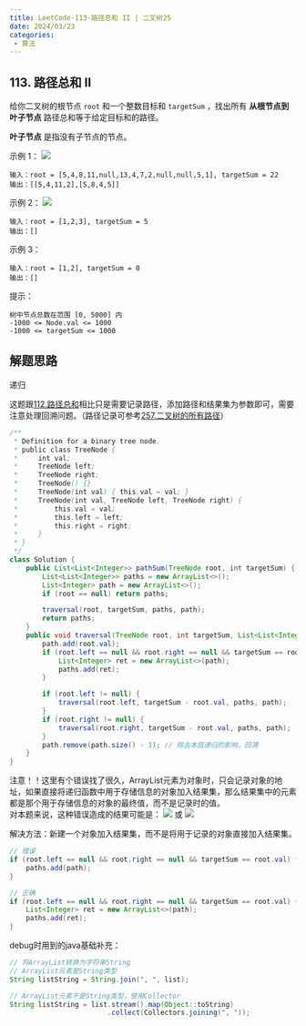 ```yaml
---
title: LeetCode-113-路径总和 II | 二叉树25
date: 2024/03/23
categories:
 - 算法
---
```

## 113. 路径总和 II
给你二叉树的根节点 `root` 和一个整数目标和 `targetSum` ，找出所有 **从根节点到叶子节点** 路径总和等于给定目标和的路径。

**叶子节点** 是指没有子节点的节点。

 
示例 1：
![](/image/2024032303.jpg)
```
输入：root = [5,4,8,11,null,13,4,7,2,null,null,5,1], targetSum = 22
输出：[[5,4,11,2],[5,8,4,5]]
```
示例 2：
![](/image/2024032304.jpg)
```
输入：root = [1,2,3], targetSum = 5
输出：[]
```
示例 3：
```
输入：root = [1,2], targetSum = 0
输出：[]
```

提示：
```
树中节点总数在范围 [0, 5000] 内
-1000 <= Node.val <= 1000
-1000 <= targetSum <= 1000
```

## 解题思路
递归

这题跟[112.路径总和](/blogs/algorithm/leetcode112.md)相比只是需要记录路径，添加路径和结果集为参数即可，需要注意处理回溯问题。（路径记录可参考[257.二叉树的所有路径](/blogs/algorithm/leetcode257.md)）

```java
/**
 * Definition for a binary tree node.
 * public class TreeNode {
 *     int val;
 *     TreeNode left;
 *     TreeNode right;
 *     TreeNode() {}
 *     TreeNode(int val) { this.val = val; }
 *     TreeNode(int val, TreeNode left, TreeNode right) {
 *         this.val = val;
 *         this.left = left;
 *         this.right = right;
 *     }
 * }
 */
class Solution {
    public List<List<Integer>> pathSum(TreeNode root, int targetSum) {
        List<List<Integer>> paths = new ArrayList<>();
        List<Integer> path = new ArrayList<>();
        if (root == null) return paths;

        traversal(root, targetSum, paths, path);
        return paths;
    }
    public void traversal(TreeNode root, int targetSum, List<List<Integer>> paths, List<Integer> path) {
        path.add(root.val);
        if (root.left == null && root.right == null && targetSum == root.val) {
            List<Integer> ret = new ArrayList<>(path);
            paths.add(ret);
        }

        if (root.left != null) {
            traversal(root.left, targetSum - root.val, paths, path);    
        }
        if (root.right != null) {
            traversal(root.right, targetSum - root.val, paths, path);
        }
        path.remove(path.size() - 1); // 除去本层递归的影响，回溯
    }
}
```

注意！！这里有个错误找了很久，ArrayList元素为对象时，只会记录对象的地址，如果直接将递归函数中用于存储信息的对象加入结果集，那么结果集中的元素都是那个用于存储信息的对象的最终值，而不是记录时的值。<br/>
对本题来说，这种错误造成的结果可能是：
![](/image/2024032305.png)
或
![](/image/2024032306.png)

解决方法：新建一个对象加入结果集，而不是将用于记录的对象直接加入结果集。
```java
// 错误
if (root.left == null && root.right == null && targetSum == root.val) {
    paths.add(path);
}

// 正确
if (root.left == null && root.right == null && targetSum == root.val) {
    List<Integer> ret = new ArrayList<>(path);
    paths.add(ret);
}
```

debug时用到的java基础补充：
```java
// 将ArrayList转换为字符串String
// ArrayList元素是String类型
String listString = String.join(", ", list);

// ArrayList元素不是String类型，使用Collector
String listString = list.stream().map(Object::toString)
                        .collect(Collectors.joining(", "));
```